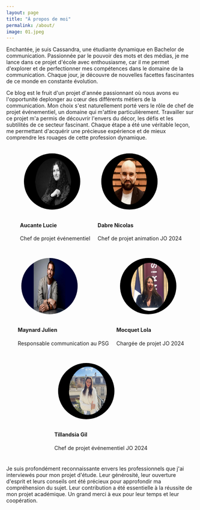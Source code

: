 ```yaml
---
layout: page
title: "À propos de moi"
permalink: /about/
image: 01.jpeg
---
```


Enchantée, je suis Cassandra, une étudiante dynamique en Bachelor de communication. Passionnée par le pouvoir des mots et des médias, je me lance dans ce projet d'école avec enthousiasme, car il me permet d'explorer et de perfectionner mes compétences dans le domaine de la communication. Chaque jour, je découvre de nouvelles facettes fascinantes de ce monde en constante évolution.

Ce blog est le fruit d'un projet d'année passionnant où nous avons eu l'opportunité deplonger au cœur des différents métiers de la communication. Mon choix s'est naturellement porté vers le rôle de chef de projet événementiel, un domaine qui m'attire particulièrement. Travailler sur ce projet m'a permis de découvrir l'envers du décor, les défis et les subtilités de ce secteur fascinant. Chaque étape a été une véritable leçon, me permettant d'acquérir une précieuse expérience et de mieux comprendre les rouages de cette profession dynamique.

<div class="members">
            <div class="team-member">
                <img src="../images/aucante_color.png">
                <h4>Aucante Lucie</h4>
                <p>Chef de projet événementiel</p>
            </div>
            <div class="team-member">
                <img src="../images/dabre_color.png">
                <h4>Dabre Nicolas</h4>
                <p>Chef de projet animation JO 2024</p>
            </div>
            <div class="team-member">
                <img src="../images/maynard_color.jpg">
                <h4>Maynard Julien</h4>
                <p>Responsable communication au PSG</p>
            </div>
            <div class="team-member">
                <img src="../images/mocquet_color.png">
                <h4>Mocquet Lola</h4>
                <p>Chargée de projet JO 2024</p>
            </div>
            <div class="team-member">
                <img src="../images/tillandsia_color.png">
                <h4>Tillandsia Gil</h4>
                <p>Chef de projet événementiel JO 2024</p>
            </div>
        </div>

<style>

.members {
    display: flex;
    justify-content: center;
    flex-wrap: wrap;
}

.team-member {
    margin: 10px;
}


img {
    width: 150px;
    height: 150px;
    border-radius: 50%;
    margin: 10px;
}

</style> 

                                            
Je suis profondément reconnaissante envers les professionnels  que j'ai interviewés pour mon projet d'étude. Leur générosité, leur ouverture d'esprit et leurs conseils ont été précieux pour approfondir ma compréhension du sujet. Leur contribution a été essentielle à la réussite de mon projet académique. Un grand merci à eux pour leur temps et leur coopération.